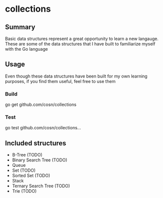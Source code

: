 collections
===========

## Summary

Basic data structures represent a great opportunity to learn a new langauge. 
These are some of the data structures that I have built to familiarize myself with the Go language

## Usage

Even though these data structures have been built for my own learning purposes, if you find them useful, feel free to use them

### Build

go get github.com/cosn/collections

### Test

go test github.com/cosn/collections...

## Included structures

- B-Tree (TODO)
- Binary Search Tree (TODO)
- Queue
- Set (TODO)
- Sorted Set (TODO)
- Stack
- Ternary Search Tree (TODO)
- Trie (TODO)
